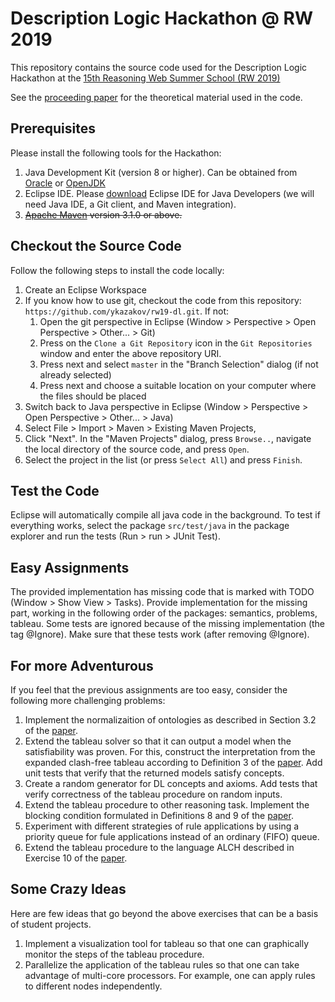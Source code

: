 # Description Logic Hackathon @ RW 2019
This repository contains the source code used for the Description Logic Hackathon at the 
[15th Reasoning Web Summer School (RW 2019)](https://rulemlrr19.inf.unibz.it/rw2019/)

See the [proceeding paper](https://doi.org/10.1007/978-3-030-31423-1_1) for the theoretical material used in the code.

## Prerequisites
Please install the following tools for the Hackathon:
1. Java Development Kit (version 8 or higher). Can be obtained from [Oracle](https://www.oracle.com/technetwork/java/javase/downloads) or [OpenJDK](https://openjdk.java.net/install/)
2. Eclipse IDE. Please [download](https://www.eclipse.org/downloads/) Eclipse IDE for Java Developers (we will need Java IDE, a Git client, and Maven integration).
3. ~~[Apache Maven](https://maven.apache.org/) version 3.1.0 or above.~~

## Checkout the Source Code
Follow the following steps to install the code locally:
1. Create an Eclipse Workspace
2. If you know how to use git, checkout the code from this repository: `https://github.com/ykazakov/rw19-dl.git`.
  If not:
   1. Open the git perspective in Eclipse (Window > Perspective > Open Perspective > Other... > Git)
   2. Press on the `Clone a Git Repository` icon in the `Git Repositories` window and enter the above repository URI.
   3. Press next and select `master` in the "Branch Selection" dialog (if not already selected)
   4. Press next and choose a suitable location on your computer where the files should be placed
3. Switch back to Java perspective in Eclipse (Window > Perspective > Open Perspective > Other... > Java)
4. Select File > Import > Maven > Existing Maven Projects, 
5. Click "Next". In the "Maven Projects" dialog, press `Browse..`, navigate the local directory of the source code, and press `Open`.
6. Select the project in the list (or press `Select All`) and press `Finish`.

## Test the Code
Eclipse will automatically compile all java code in the background. 
To test if everything works, select the package `src/test/java` in the package explorer and run the tests (Run > run > JUnit Test).

## Easy Assignments
The provided implementation has missing code that is marked with TODO (Window > Show View > Tasks).
Provide implementation for the missing part, working in the following order of the packages: semantics, problems, tableau.
Some tests are ignored because of the missing implementation (the tag @Ignore). Make sure that these tests work (after removing @Ignore).

## For more Adventurous
If you feel that the previous assignments are too easy, consider the following more challenging problems:
1. Implement the normalizaition of ontologies as described in Section 3.2 of the [paper](https://doi.org/10.1007/978-3-030-31423-1_1).
2. Extend the tableau solver so that it can output a model when the satisfiability was proven. For this, construct the interpretation from the expanded clash-free tableau according to Definition 3 of the [paper](https://doi.org/10.1007/978-3-030-31423-1_1). Add unit tests that verify that the returned models satisfy concepts.
4. Create a random generator for DL concepts and axioms. Add tests that verify correctness of the tableau procedure on random inputs.
5. Extend the tableau procedure to other reasoning task. Implement the blocking condition formulated in Definitions 8 and 9 of the [paper](https://doi.org/10.1007/978-3-030-31423-1_1).
6. Experiment with different strategies of rule applications by using a priority queue for fule applications instead of an ordinary (FIFO) queue.
7. Extend the tableau procedure to the language ALCH described in Exercise 10 of the [paper](https://doi.org/10.1007/978-3-030-31423-1_1).

## Some Crazy Ideas
Here are few ideas that go beyond the above exercises that can be a basis of student projects.
1. Implement a visualization tool for tableau so that one can graphically monitor the steps of the tableau procedure.
2. Parallelize the application of the tableau rules so that one can take advantage of multi-core processors. For example, one can apply rules to different nodes independently.
